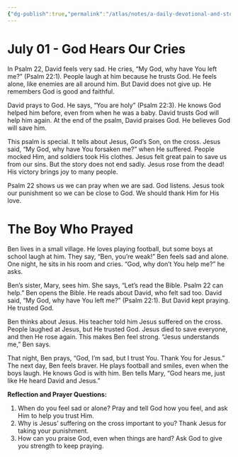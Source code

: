```yaml
---
{"dg-publish":true,"permalink":"/atlas/notes/a-daily-devotional-and-story-07-01/"}
---
```


# **July 01 -** **God Hears Our Cries**

In Psalm 22, David feels very sad. He cries, “My God, why have You left me?” (Psalm 22:1). People laugh at him because he trusts God. He feels alone, like enemies are all around him. But David does not give up. He remembers God is good and faithful.

David prays to God. He says, “You are holy” (Psalm 22:3). He knows God helped him before, even from when he was a baby. David trusts God will help him again. At the end of the psalm, David praises God. He believes God will save him.

This psalm is special. It tells about Jesus, God’s Son, on the cross. Jesus said, “My God, why have You forsaken me?” when He suffered. People mocked Him, and soldiers took His clothes. Jesus felt great pain to save us from our sins. But the story does not end sadly. Jesus rose from the dead! His victory brings joy to many people.

Psalm 22 shows us we can pray when we are sad. God listens. Jesus took our punishment so we can be close to God. We should thank Him for His love.

# **The Boy Who Prayed**

Ben lives in a small village. He loves playing football, but some boys at school laugh at him. They say, “Ben, you’re weak!” Ben feels sad and alone. One night, he sits in his room and cries. “God, why don’t You help me?” he asks.

Ben’s sister, Mary, sees him. She says, “Let’s read the Bible. Psalm 22 can help.” Ben opens the Bible. He reads about David, who felt sad too. David said, “My God, why have You left me?” (Psalm 22:1). But David kept praying. He trusted God.

Ben thinks about Jesus. His teacher told him Jesus suffered on the cross. People laughed at Jesus, but He trusted God. Jesus died to save everyone, and then He rose again. This makes Ben feel strong. “Jesus understands me,” Ben says.

That night, Ben prays, “God, I’m sad, but I trust You. Thank You for Jesus.” The next day, Ben feels braver. He plays football and smiles, even when the boys laugh. He knows God is with him. Ben tells Mary, “God hears me, just like He heard David and Jesus.”

**Reflection and Prayer Questions:**

1. When do you feel sad or alone? Pray and tell God how you feel, and ask Him to help you trust Him.
2. Why is Jesus’ suffering on the cross important to you? Thank Jesus for taking your punishment.
3. How can you praise God, even when things are hard? Ask God to give you strength to keep praying.